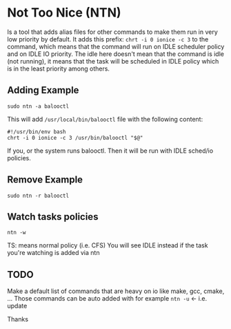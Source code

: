 # Not Too Nice (NTN)
Is a tool that adds alias files for other commands to make them run in very low priority by default.
It adds this prefix: `chrt -i 0 ionice -c 3` to the command, which means that the command will
run on IDLE scheduler policy and on IDLE IO priority. The idle here doesn't mean that the command
is idle (not running), it means that the task will be scheduled in IDLE policy which is in the least
priority among others.

## Adding Example
`sudo ntn -a balooctl`

This will add `/usr/local/bin/balooctl` file with the following content:
```
#!/usr/bin/env bash
chrt -i 0 ionice -c 3 /usr/bin/balooctl "$@"
```

If you, or the system runs balooctl. Then it will be run with IDLE sched/io policies.


## Remove Example
`sudo ntn -r balooctl`

## Watch tasks policies
`ntn -w`

TS: means normal policy (i.e. CFS)
You will see IDLE instead if the task you're watching is added via ntn


## TODO
Make a default list of commands that are heavy on io like make, gcc, cmake, ...
Those commands can be auto added with for example
`ntn -u` <- i.e. update

Thanks
